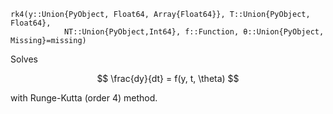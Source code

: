 ```
rk4(y::Union{PyObject, Float64, Array{Float64}}, T::Union{PyObject, Float64}, 
            NT::Union{PyObject,Int64}, f::Function, θ::Union{PyObject, Missing}=missing)
```

Solves 

$$
\frac{dy}{dt} = f(y, t, \theta)
$$

with Runge-Kutta (order 4) method. 
